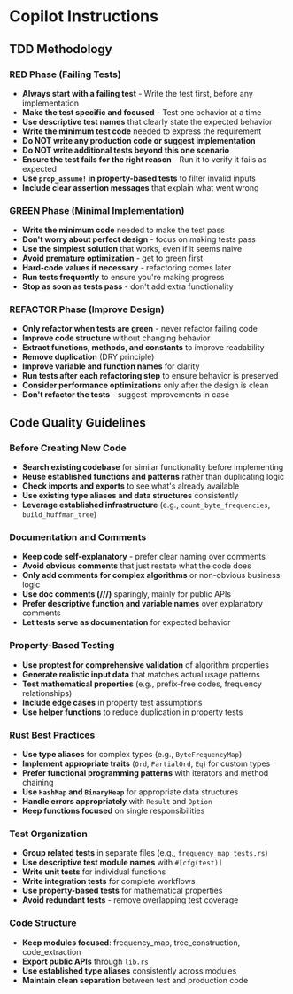 # Copilot Instructions

## TDD Methodology

### RED Phase (Failing Tests)
- **Always start with a failing test** - Write the test first, before any implementation
- **Make the test specific and focused** - Test one behavior at a time
- **Use descriptive test names** that clearly state the expected behavior
- **Write the minimum test code** needed to express the requirement
- **Do NOT write any production code or suggest implementation** 
- **Do NOT write additional tests beyond this one scenario**
- **Ensure the test fails for the right reason** - Run it to verify it fails as expected
- **Use `prop_assume!` in property-based tests** to filter invalid inputs
- **Include clear assertion messages** that explain what went wrong

### GREEN Phase (Minimal Implementation)
- **Write the minimum code** needed to make the test pass
- **Don't worry about perfect design** - focus on making tests pass
- **Use the simplest solution** that works, even if it seems naive
- **Avoid premature optimization** - get to green first
- **Hard-code values if necessary** - refactoring comes later
- **Run tests frequently** to ensure you're making progress
- **Stop as soon as tests pass** - don't add extra functionality

### REFACTOR Phase (Improve Design)
- **Only refactor when tests are green** - never refactor failing code
- **Improve code structure** without changing behavior
- **Extract functions, methods, and constants** to improve readability
- **Remove duplication** (DRY principle)
- **Improve variable and function names** for clarity
- **Run tests after each refactoring step** to ensure behavior is preserved
- **Consider performance optimizations** only after the design is clean
- **Don't refactor the tests** - suggest improvements in case

## Code Quality Guidelines

### Before Creating New Code
- **Search existing codebase** for similar functionality before implementing
- **Reuse established functions and patterns** rather than duplicating logic
- **Check imports and exports** to see what's already available
- **Use existing type aliases and data structures** consistently
- **Leverage established infrastructure** (e.g., `count_byte_frequencies`, `build_huffman_tree`)

### Documentation and Comments
- **Keep code self-explanatory** - prefer clear naming over comments
- **Avoid obvious comments** that just restate what the code does
- **Only add comments for complex algorithms** or non-obvious business logic
- **Use doc comments (///)** sparingly, mainly for public APIs
- **Prefer descriptive function and variable names** over explanatory comments
- **Let tests serve as documentation** for expected behavior

### Property-Based Testing
- **Use proptest for comprehensive validation** of algorithm properties
- **Generate realistic input data** that matches actual usage patterns
- **Test mathematical properties** (e.g., prefix-free codes, frequency relationships)
- **Include edge cases** in property test assumptions
- **Use helper functions** to reduce duplication in property tests

### Rust Best Practices
- **Use type aliases** for complex types (e.g., `ByteFrequencyMap`)
- **Implement appropriate traits** (`Ord`, `PartialOrd`, `Eq`) for custom types
- **Prefer functional programming patterns** with iterators and method chaining
- **Use `HashMap` and `BinaryHeap`** for appropriate data structures
- **Handle errors appropriately** with `Result` and `Option`
- **Keep functions focused** on single responsibilities

### Test Organization
- **Group related tests** in separate files (e.g., `frequency_map_tests.rs`)
- **Use descriptive test module names** with `#[cfg(test)]`
- **Write unit tests** for individual functions
- **Write integration tests** for complete workflows
- **Use property-based tests** for mathematical properties
- **Avoid redundant tests** - remove overlapping test coverage

### Code Structure
- **Keep modules focused**: frequency_map, tree_construction, code_extraction
- **Export public APIs** through `lib.rs`
- **Use established type aliases** consistently across modules
- **Maintain clean separation** between test and production code
